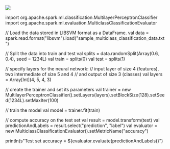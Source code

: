 ![](docs/portadatcnm.png)

import org.apache.spark.ml.classification.MultilayerPerceptronClassifier
import org.apache.spark.ml.evaluation.MulticlassClassificationEvaluator

// Load the data stored in LIBSVM format as a DataFrame.
val data = spark.read.format("libsvm").load("sample_multiclass_classification_data.txt")

// Split the data into train and test
val splits = data.randomSplit(Array(0.6, 0.4), seed = 1234L)
val train = splits(0)
val test = splits(1)

// specify layers for the neural network:
// input layer of size 4 (features), two intermediate of size 5 and 4
// and output of size 3 (classes)
val layers = Array[Int](4, 5, 4, 3)

// create the trainer and set its parameters
val trainer = new MultilayerPerceptronClassifier().setLayers(layers).setBlockSize(128).setSeed(1234L).setMaxIter(100)

// train the model
val model = trainer.fit(train)

// compute accuracy on the test set
val result = model.transform(test)
val predictionAndLabels = result.select("prediction", "label")
val evaluator = new MulticlassClassificationEvaluator().setMetricName("accuracy")

println(s"Test set accuracy = ${evaluator.evaluate(predictionAndLabels)}")
